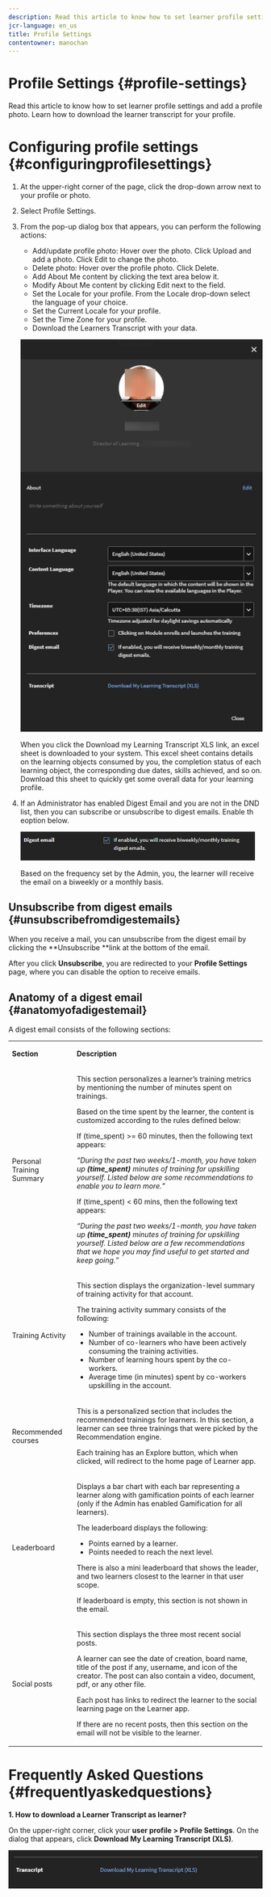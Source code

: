 ```yaml
---
description: Read this article to know how to set learner profile settings and add a profile photo. Learn how to download the learner transcript for your profile.
jcr-language: en_us
title: Profile Settings
contentowner: manochan
---
```



# Profile Settings {#profile-settings}

Read this article to know how to set learner profile settings and add a profile photo. Learn how to download the learner transcript for your profile.

# Configuring profile settings {#configuringprofilesettings}

1. At the upper-right corner of the page, click the drop-down arrow next to your profile or photo.
1. Select Profile Settings.
1. From the pop-up dialog box that appears, you can perform the following actions:

   * Add/update profile photo: Hover over the photo. Click Upload and add a photo. Click Edit to change the photo.
   * Delete photo: Hover over the profile photo. Click Delete.
   * Add About Me content by clicking the text area below it.
   * Modify About Me content by clicking Edit next to the field.
   * Set the Locale for your profile. From the Locale drop-down select the language of your choice.
   * Set the Current Locale for your profile.
   * Set the Time Zone for your profile.
   * Download the Learners Transcript with your data.

   ![](assets/learner-preferences.png)

   When you click the Download my Learning Transcript XLS link, an excel sheet is downloaded to your system. This excel sheet contains details on the learning objects consumed by you, the completion status of each learning object, the corresponding due dates, skills achieved, and so on. Download this sheet to quickly get some overall data for your learning profile.

1. If an Administrator has enabled Digest Email and you are not in the DND list, then you can subscribe or unsubscribe to digest emails. Enable th eoption below.

   ![](assets/digest-email-option-learner.png)

   Based on the frequency set by the Admin, you, the learner will receive the email on a biweekly or a monthly basis.

## Unsubscribe from digest emails {#unsubscribefromdigestemails}

When you receive a mail, you can unsubscribe from the digest email by clicking the **Unsubscribe **link at the bottom of the email.

After you click **Unsubscribe**, you are redirected to your **Profile Settings** page, where you can disable the option to receive emails.

## Anatomy of a digest email {#anatomyofadigestemail}

A digest email consists of the following sections:

<table> 
 <tbody>
  <tr> 
   <td><p><b>Section</b></p></td> 
   <td><p><b>Description</b></p></td> 
  </tr> 
  <tr> 
   <td><p>Personal Training Summary</p></td> 
   <td><p>This section personalizes a learner’s training metrics by mentioning the number of minutes spent on trainings.</p><p>Based on the time spent by the learner, the content is customized according to the rules defined below:</p><p>If (time_spent) &gt;= 60 minutes, then the following text appears:</p><p><i>“During the past two weeks/1-month, you have taken up <b>(time_spent)</b> minutes of training for upskilling yourself. Listed below are some recommendations to enable you to learn more.” </i></p><p> If (time_spent) &lt; 60 mins, then the following text appears:</p><p><i>“During the past two weeks/1-month, you have taken up <b>(time_spent)</b> minutes of training for upskilling yourself. Listed below are a few recommendations that we hope you may find useful to get started and keep going.”</i></p></td> 
  </tr> 
  <tr> 
   <td><p>Training Activity</p></td> 
   <td><p>This section displays the organization-level summary of training activity for that account.</p><p>The training activity summary consists of the following: </p> 
    <ul> 
     <li>Number of trainings available in the account.</li> 
     <li>Number of co-learners who have been actively consuming the training activities.</li> 
     <li>Number of learning hours spent by the co-workers.</li> 
     <li>Average time (in minutes) spent by co-workers upskilling in the account.</li> 
    </ul></td> 
  </tr> 
  <tr> 
   <td><p>Recommended courses</p></td> 
   <td><p>This is a personalized section that includes the recommended trainings for learners. In this section, a learner can see three trainings that were picked by the Recommendation engine.</p><p>Each training has an Explore button, which when clicked, will redirect to the home page of Learner app.  </p></td> 
  </tr> 
  <tr> 
   <td><p>Leaderboard</p></td> 
   <td><p>Displays a bar chart with each bar representing a learner along with gamification points of each learner (only if the Admin has enabled Gamification for all learners).</p><p>The leaderboard displays the following:</p> 
    <ul> 
     <li>Points earned by a learner.</li> 
     <li>Points needed to reach the next level.</li> 
    </ul><p>There is also a mini leaderboard that shows the leader, and two learners closest to the learner in that user scope.</p><p>If leaderboard is empty, this section is not shown in the email.</p></td> 
  </tr> 
  <tr> 
   <td><p><a>Social posts</a></p></td> 
   <td><p>This section displays the three most recent social posts.</p><p>A learner can see the date of creation, board name, title of the post if any, username, and icon of the creator. The post can also contain a video, document, pdf, or any other file.</p><p>Each post has links to redirect the learner to the social learning page on the Learner app.</p><p>If there are no recent posts, then this section on the email will not be visible to the learner.</p></td> 
  </tr> 
 </tbody>
</table>

# Frequently Asked Questions {#frequentlyaskedquestions}

**1. How to download a Learner Transcript as learner?**

On the upper-right corner, click your **user profile > Profile Settings**. On the dialog that appears, click **Download My Learning Transcript (XLS)**.

![](assets/dowload-lt.png)

